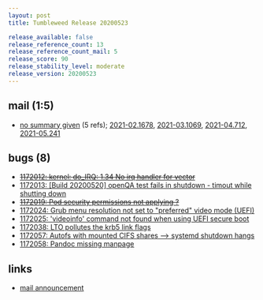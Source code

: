 ```yaml
---
layout: post
title: Tumbleweed Release 20200523

release_available: false
release_reference_count: 13
release_reference_count_mail: 5
release_score: 90
release_stability_level: moderate
release_version: 20200523
---
```


## mail (1:5)

- [no summary given](https://lists.opensuse.org/archives/list/factory@lists.opensuse.org/thread/MRIOSC25KUS2VNLJ7RRQW7OQMPKVPLO2) (5 refs); [2021-02.1678](https://lists.opensuse.org/archives/list/factory@lists.opensuse.org/thread/MRIOSC25KUS2VNLJ7RRQW7OQMPKVPLO2), [2021-03.1069](https://lists.opensuse.org/archives/list/factory@lists.opensuse.org/thread/MRIOSC25KUS2VNLJ7RRQW7OQMPKVPLO2), [2021-04.712](https://lists.opensuse.org/archives/list/factory@lists.opensuse.org/thread/MRIOSC25KUS2VNLJ7RRQW7OQMPKVPLO2), [2021-05.241](https://lists.opensuse.org/archives/list/factory@lists.opensuse.org/thread/MRIOSC25KUS2VNLJ7RRQW7OQMPKVPLO2)

## bugs (8)

<!--more-->

- ~~[1172012: kernel: do_IRQ: 1.34 No irq handler for vector](https://bugzilla.opensuse.org/show_bug.cgi?id=1172012)~~
- [1172013: \[Build 20200520\] openQA test fails in shutdown - timout while shutting down](https://bugzilla.opensuse.org/show_bug.cgi?id=1172013)
- ~~[1172019: Pod security permissions not applying ?](https://bugzilla.opensuse.org/show_bug.cgi?id=1172019)~~
- [1172024: Grub menu resolution not set to "preferred" video mode (UEFI)](https://bugzilla.opensuse.org/show_bug.cgi?id=1172024)
- [1172025: 'videoinfo' command not found when using UEFI secure boot](https://bugzilla.opensuse.org/show_bug.cgi?id=1172025)
- [1172038: LTO pollutes the krb5 link flags](https://bugzilla.opensuse.org/show_bug.cgi?id=1172038)
- [1172057: Autofs with mounted CIFS shares --> systemd shutdown hangs](https://bugzilla.opensuse.org/show_bug.cgi?id=1172057)
- [1172058: Pandoc missing manpage](https://bugzilla.opensuse.org/show_bug.cgi?id=1172058)



## links

- [mail announcement](https://lists.opensuse.org/archives/list/factory@lists.opensuse.org/thread/MRIOSC25KUS2VNLJ7RRQW7OQMPKVPLO2)

